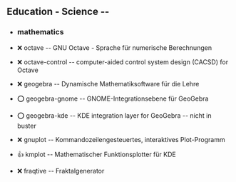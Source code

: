 ##  Education - Science  -- 

- ###  mathematics

- :x:  octave  --	GNU Octave - Sprache für numerische Berechnungen
- :x:  octave-control  -- computer-aided control system design (CACSD) for Octave
- :x:  geogebra  --	Dynamische Mathematiksoftware für die Lehre
- :o:  geogebra-gnome  -- GNOME-Integrationsebene für GeoGebra 
- :o:  geogebra-kde  -- KDE integration layer for GeoGebra -- nicht in buster
- :x:  gnuplot  --	Kommandozeilengesteuertes, interaktives Plot-Programm 
- :+1:  kmplot  --	Mathematischer Funktionsplotter für KDE
- :x:  fraqtive  -- Fraktalgenerator

